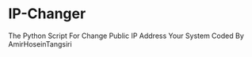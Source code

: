 # IP-Changer
The Python Script For Change Public IP Address Your System  Coded By AmirHoseinTangsiri
